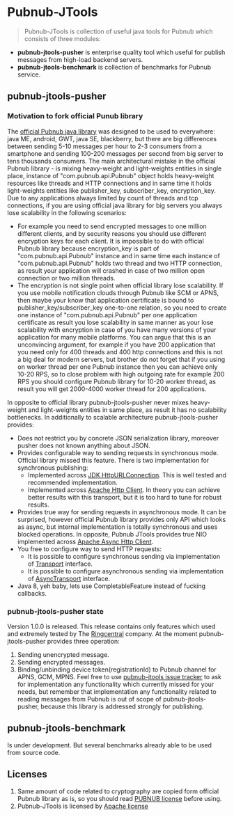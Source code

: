 # Pubnub-JTools
> Pubnub-JTools is collection of useful java tools for Pubnub which consists of three modules:

- **pubnub-jtools-pusher** is enterprise quality tool which useful for publish messages from high-load backend servers.
- **pubnub-jtools-benchmark** is collection of benchmarks for Pubnub service.

## pubnub-jtools-pusher
### Motivation to fork official Punub library
The [official Pubnub java library](https://github.com/pubnub/java) was designed to be used to everywhere: java ME, android, GWT, java SE, blackberry, 
but there are big differences between sending 5-10 messages per hour to 2-3 consumers from a smartphone and sending 100-200 messages per second from big server to tens thousands consumers.
The main architectural mistake in the official Pubnub library - is mixing heavy-weight and light-weights entities in single place, instance of "com.pubnub.api.Pubnub" object holds
heavy-weight resources like threads and HTTP connections and in same time it holds light-weights entities like publisher_key, subscriber_key, encryption_key.
Due to any applications always limited by count of threads and tcp connections, if you are using official java library for big servers you always lose scalability in the following scenarios:
* For example you need to send encrypted messages to one million different clients, and by security reasons you should use different encryption keys for each client. 
It is impossible to do with official Pubnub library because encryption_key is part of "com.pubnub.api.Pubnub" instance and in same time each instance of "com.pubnub.api.Pubnub" holds two thread and two HTTP connection, as result your application will crashed in case of two million open connection or two million threads.   
* The encryption is not single point when official library lose scalability. If you use mobile notification clouds through Pubnub like SCM or APNS, then maybe your know that application certificate is bound to publisher_key/subscriber_key one-to-one relation,
so you need to create one instance of "com.pubnub.api.Pubnub" per one application certificate as result you lose scalability in same manner as your lose scalability with encryption in case of you have many versions of your application for many mobile platforms.
You can argue that this is an unconvincing argument, for example if you have 200 application that you need only for 400 threads and 400 http connections and this is not a big deal for modern servers,
but brother do not forget that if you using on worker thread per one Pubnub instance then you can achieve only 10-20 RPS, 
so to close problem with high outgoing rate for example 200 RPS you should configure Pubnub library for 10-20 worker thread, as result you will get 2000-4000 worker thread for 200 applications.
 
In opposite to official library pubnub-jtools-pusher never mixes heavy-weight and light-weights entities in same place, as result it has no scalability bottlenecks.
In additionally to scalable architecture pubnub-jtools-pusher provides:
* Does not restrict you by concrete JSON serialization library, moreover pusher does not known anything about JSON. 
* Provides configurable way to sending requests in synchronous mode. Official library missed this feature. There is two implementation for synchronous publishing:
  * Implemented across [JDK HttpURLConnection](http://docs.oracle.com/javase/8/docs/api/java/net/HttpURLConnection.html). This is well tested and recommended implementation.
  * Implemented across [Apache Http Client](https://hc.apache.org/httpcomponents-client-ga/). In theory you can achieve better results with this transport, but it is too hard to tune for robust results.
* Provides true way for sending requests in asynchronous mode. It can be surprised, however official Pubnub library provides only API which looks as async, but internal implementation is totally synchronous and uses blocked operations.
In opposite, Pubnub JTools provides true NIO implemented across [Apache Async Http Client](https://hc.apache.org/httpcomponents-asyncclient-dev/).
* You free to configure way to send HTTP requests:
  * It is possible to configure synchronous sending via implementation of [Transport](https://github.com/vladimir-bukhtoyarov/pubnub-jtools/blob/master/pusher/src/main/java/com/github/pubnubjtools/pusher/transport/Transport.java) interface. 
  * It is possible to configure asynchronous sending via implementation of [AsyncTransport](https://github.com/vladimir-bukhtoyarov/pubnub-jtools/blob/master/pusher/src/main/java/com/github/pubnubjtools/pusher/transport/AsyncTransport.java) interface.
* Java 8, yeh baby, lets use CompletableFeature instead of fucking callbacks.

### pubnub-jtools-pusher state
Version 1.0.0 is released. This release  contains only features which used and extremely tested by The [Ringcentral](http://www.ringcentral.com/) company. 
At the moment pubnub-jtools-pusher provides three operation:
1. Sending unencrypted message.
2. Sending encrypted messages.
3. Binding/unbinding device token(registrationId) to Pubnub channel for APNS, GCM, MPNS.
Feel free to use [pubnub-jtools issue tracker](https://github.com/vladimir-bukhtoyarov/pubnub-jtools/issues) to ask for implementation any functionality which currently missed for your needs,
but remember that implementation any functionality related to reading messages from Pubnub is out of scope of pubnub-jtools-pusher, because this library is addressed strongly for publishing. 

## pubnub-jtools-benchmark
Is under development. But several benchmarks already able to be used from source code.


## Licenses
1. Same amount of code related to cryptography are copied form official Pubnub library as is, so you should read [PUBNUB license](https://github.com/pubnub/java/blob/master/PUBNUB-LICENSE) before using.
2. Pubnub-JTools is licensed by [Apache license](http://www.apache.org/licenses/LICENSE-2.0)
